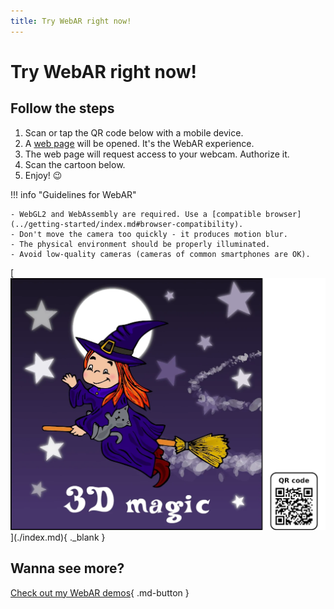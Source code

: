 ```yaml
---
title: Try WebAR right now!
---
```


# Try WebAR right now!

## Follow the steps

1. Scan or tap the QR code below with a mobile device.
2. A [web page](./index.md) will be opened. It's the WebAR experience.
3. The web page will request access to your webcam. Authorize it.
4. Scan the cartoon below.
5. Enjoy! :wink:

!!! info "Guidelines for WebAR"

    - WebGL2 and WebAssembly are required. Use a [compatible browser](../getting-started/index.md#browser-compatibility).
    - Don't move the camera too quickly - it produces motion blur.
    - The physical environment should be properly illuminated.
    - Avoid low-quality cameras (cameras of common smartphones are OK).

[![WebAR demo](reference-image-with-qr-code.webp "Based on free image by ArtRose from https://pixabay.com/pt/vectors/bruxa-vassoura-gato-chap%c3%a9u-magia-5635225/")](./index.md){ ._blank }

## Wanna see more?

[Check out my WebAR demos](../gallery.md){ .md-button }